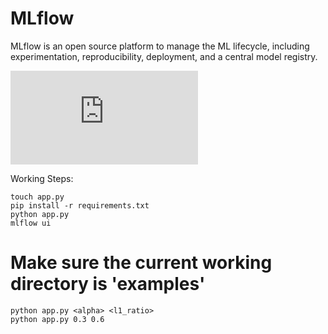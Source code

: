 # MLflow
MLflow is an open source platform to manage the ML lifecycle, including experimentation, reproducibility, deployment, and a central model registry.

![MLflow end-to-end](https://mlflow.org/docs/latest/tutorials-and-examples/tutorial.html)

Working Steps:
```
touch app.py
pip install -r requirements.txt
python app.py
mlflow ui
```
# Make sure the current working directory is 'examples'
```
python app.py <alpha> <l1_ratio>
python app.py 0.3 0.6 
```